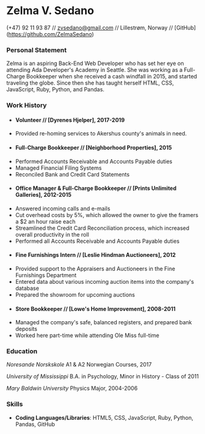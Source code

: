 # Zelma V. Sedano 
(+47) 92 11 93 87 // zvsedano@gmail.com // Lillestrøm, Norway // [GitHub] (https://github.com/ZelmaSedano) 

### Personal Statement 
Zelma is an aspiring Back-End Web Developer who has set her eye on attending Ada Developer's Academy in Seattle.  She was working as a Full-Charge Bookkeeper when she received a cash windfall in 2015, and started traveling the globe.  Since then she has taught herself HTML, CSS, JavaScript, Ruby, Python, and Pandas.

### Work History 
+ #### Volunteer // [Dyrenes Hjelper], 2017-2019
- Provided re-homing services to Akershus county's animals in need.  

+ #### Full-Charge Bookkeeper // [Neighborhood Properties], 2015
- Performed Accounts Receivable and Accounts Payable duties 
- Managed Financial Filing Systems 
- Reconciled Bank and Credit Card Statements  

+ #### Office Manager & Full-Charge Bookkeeper // [Prints Unlimited Galleries], 2012-2015
- Answered incoming calls and e-mails 
- Cut overhead costs by 5%, which allowed the owner to give the framers a $2 an hour raise each 
- Streamlined the Credit Card Reconciliation process, which increased overall productivity in the roll 
- Performed all Accounts Receivable and Accounts Payable duties 

+ #### Fine Furnishings Intern // [Leslie Hindman Auctioneers], 2012
- Provided support to the Appraisers and Auctioneers in the Fine Furnishings Department 
- Entered data about various incoming auction items into the company's database 
- Prepared the showroom for upcoming auctions

+ #### Store Bookkeeper // [Lowe's Home Improvement], 2008-2011 
- Managed the company's safe, balanced registers, and prepared bank deposits 
- Worked here part-time while attending Ole Miss full-time 

### Education 
_Noresande Norskskole_ 
A1 & A2 Norwegian Courses, 
2017

_University of Mississippi_ 
B.A. in Psychology, 
Minor in History - 
Class of 2011 

_Mary Baldwin University_ 
Physics Major, 
2004-2006

### Skills 
+ __Coding Languages/Libraries__: HTML5, CSS, JavaScript, Ruby, Python, Pandas, GitHub 

